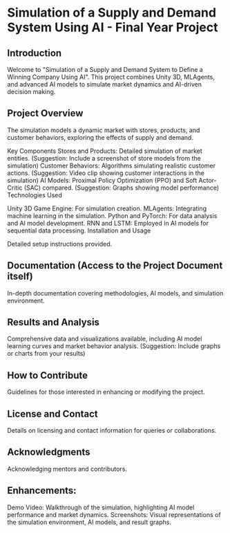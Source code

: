 # Simulation of a Supply and Demand System Using AI - Final Year Project

## Introduction

Welcome to "Simulation of a Supply and Demand System to Define a Winning Company Using AI". This project combines Unity 3D, MLAgents, and advanced AI models to simulate market dynamics and AI-driven decision making.

## Project Overview

The simulation models a dynamic market with stores, products, and customer behaviors, exploring the effects of supply and demand.

Key Components
Stores and Products: Detailed simulation of market entities. (Suggestion: Include a screenshot of store models from the simulation)
Customer Behaviors: Algorithms simulating realistic customer actions. (Suggestion: Video clip showing customer interactions in the simulation)
AI Models: Proximal Policy Optimization (PPO) and Soft Actor-Critic (SAC) compared. (Suggestion: Graphs showing model performance)
Technologies Used

Unity 3D Game Engine: For simulation creation.
MLAgents: Integrating machine learning in the simulation.
Python and PyTorch: For data analysis and AI model development.
RNN and LSTM: Employed in AI models for sequential data processing.
Installation and Usage

Detailed setup instructions provided.

## Documentation (Access to the Project Document itself)

In-depth documentation covering methodologies, AI models, and simulation environment.

## Results and Analysis

Comprehensive data and visualizations available, including AI model learning curves and market behavior analysis. (Suggestion: Include graphs or charts from your results)

## How to Contribute

Guidelines for those interested in enhancing or modifying the project.

## License and Contact

Details on licensing and contact information for queries or collaborations.

## Acknowledgments

Acknowledging mentors and contributors.

## Enhancements:

Demo Video: Walkthrough of the simulation, highlighting AI model performance and market dynamics.
Screenshots: Visual representations of the simulation environment, AI models, and result graphs.
